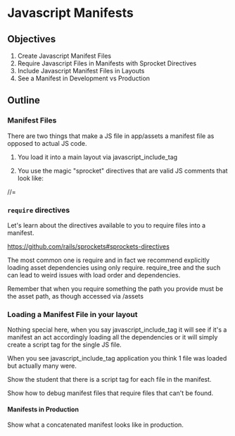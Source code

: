 # Javascript Manifests

## Objectives

1. Create Javascript Manifest Files
2. Require Javascript Files in Manifests with Sprocket Directives
3. Include Javascript Manifest Files in Layouts
4. See a Manifest in Development vs Production

## Outline

### Manifest Files

There are two things that make a JS file in app/assets a manifest file as opposed to actual JS code.

1. You load it into a main layout via javascript_include_tag

2. You use the magic "sprocket" directives that are valid JS comments that look like:

//=

### `require` directives

Let's learn about the directives available to you to require files into a manifest.

https://github.com/rails/sprockets#sprockets-directives

The most common one is require and in fact we recommend explicitly loading asset dependencies using only require. require_tree and the such can lead to weird issues with load order and dependencies.

Remember that when you require something the path you provide must be the asset path, as though accessed via /assets

### Loading a Manifest File in your layout

Nothing special here, when you say javascript_include_tag it will see if it's a manifest an act accordingly loading all the dependencies or it will simply create a script tag for the single JS file.

When you see javascript_include_tag application you think 1 file was loaded but actually many were.

Show the student that there is a script tag for each file in the manifest.

Show how to debug manifest files that require files that can't be found.

#### Manifests in Production

Show what a concatenated manifest looks like in production.
